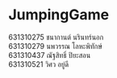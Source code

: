 # JumpingGame
631310275	ชนากานต์ นรินทร์นอก \
631310279	นพวรรณ โลหะพิทักษ์ \
631310437	ณัฐสิทธิ์ ปิยะสอน \
631310521	วิศว อยู่ดี 
